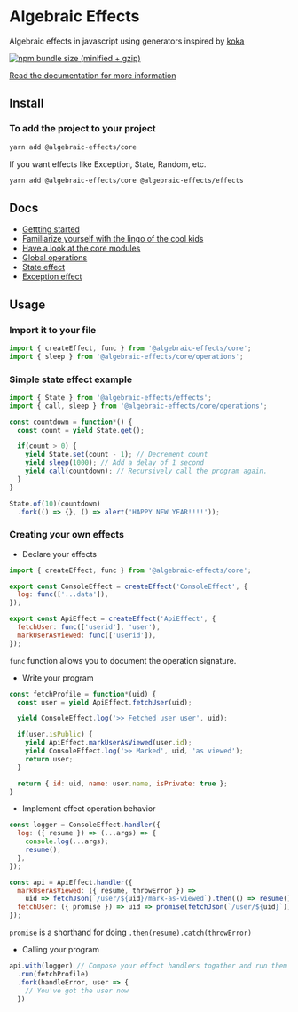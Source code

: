 
# Algebraic Effects
Algebraic effects in javascript using generators inspired by [koka](https://github.com/koka-lang/koka)

<!-- [![CircleCI](https://img.shields.io/circleci/project/github/phenax/algebraic-effects/master.svg?style=for-the-badge)](https://circleci.com/gh/phenax/algebraic-effects) -->
[![npm bundle size (minified + gzip)](https://img.shields.io/bundlephobia/minzip/algebraic-effects.svg?style=for-the-badge)](https://www.npmjs.com/package/algebraic-effects)
<!-- [![Codecov](https://img.shields.io/codecov/c/github/phenax/algebraic-effects.svg?style=for-the-badge)](https://codecov.io/gh/phenax/algebraic-effects) -->


[Read the documentation for more information](https://github.com/phenax/algebraic-effects/tree/master/packages/ae-docs)


## Install

### To add the project to your project
```bash
yarn add @algebraic-effects/core
```

If you want effects like Exception, State, Random, etc.
```bash
yarn add @algebraic-effects/core @algebraic-effects/effects
```


## Docs
* [Gettting started](https://github.com/phenax/algebraic-effects/tree/master/packages/ae-docs)
* [Familiarize yourself with the lingo of the cool kids](https://github.com/phenax/algebraic-effects/tree/master/packages/ae-docs/lingo.md)
* [Have a look at the core modules](https://github.com/phenax/algebraic-effects/tree/master/packages/ae-docs/core.md)
* [Global operations](https://github.com/phenax/algebraic-effects/tree/master/packages/ae-docs/operations.md)
* [State effect](https://github.com/phenax/algebraic-effects/tree/master/packages/ae-docs/State.md)
* [Exception effect](https://github.com/phenax/algebraic-effects/tree/master/packages/ae-docs/Exception.md)


## Usage


### Import it to your file
```js
import { createEffect, func } from '@algebraic-effects/core';
import { sleep } from '@algebraic-effects/core/operations';
```


### Simple state effect example

```js
import { State } from '@algebraic-effects/effects';
import { call, sleep } from '@algebraic-effects/core/operations';

const countdown = function*() {
  const count = yield State.get();

  if(count > 0) {
    yield State.set(count - 1); // Decrement count
    yield sleep(1000); // Add a delay of 1 second
    yield call(countdown); // Recursively call the program again.
  }
}

State.of(10)(countdown)
  .fork(() => {}, () => alert('HAPPY NEW YEAR!!!!'));
```


### Creating your own effects

* Declare your effects
```js
import { createEffect, func } from '@algebraic-effects/core';

export const ConsoleEffect = createEffect('ConsoleEffect', {
  log: func(['...data']),
});

export const ApiEffect = createEffect('ApiEffect', {
  fetchUser: func(['userid'], 'user'),
  markUserAsViewed: func(['userid']),
});
```
`func` function allows you to document the operation signature.



* Write your program
```js
const fetchProfile = function*(uid) {
  const user = yield ApiEffect.fetchUser(uid);

  yield ConsoleEffect.log('>> Fetched user user', uid);

  if(user.isPublic) {
    yield ApiEffect.markUserAsViewed(user.id);
    yield ConsoleEffect.log('>> Marked', uid, 'as viewed');
    return user;
  }

  return { id: uid, name: user.name, isPrivate: true };
}
```


* Implement effect operation behavior
```js
const logger = ConsoleEffect.handler({
  log: ({ resume }) => (...args) => {
    console.log(...args);
    resume();
  },
});

const api = ApiEffect.handler({
  markUserAsViewed: ({ resume, throwError }) =>
    uid => fetchJson(`/user/${uid}/mark-as-viewed`).then(() => resume()).catch(throwError),
  fetchUser: ({ promise }) => uid => promise(fetchJson(`/user/${uid}`)),
});
```
`promise` is a shorthand for doing `.then(resume).catch(throwError)`


* Calling your program
```js
api.with(logger) // Compose your effect handlers togather and run them
  .run(fetchProfile)
  .fork(handleError, user => {
    // You've got the user now
  })
```

